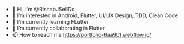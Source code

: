 - 👋 Hi, I’m @RishabJSellDo
- 👀 I’m interested in Android, Flutter, UI/UX Design, TDD, Clean Code
- 🌱 I’m currently learning FLutter
- 💞️ I’m currently collaborating in Flutter
- 📫 How to reach me https://portfolio-6aa9b1.webflow.io/

<!---
RishabJSellDo/RishabJSellDo is a ✨ special ✨ repository because its `README.md` (this file) appears on your GitHub profile.
You can click the Preview link to take a look at your changes.
--->
